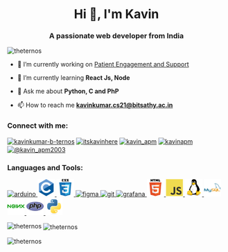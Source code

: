 <h1 align="center">Hi 👋, I'm Kavin</h1>
<h3 align="center">A passionate web developer from India</h3>

<p align="left"> <img src="https://komarev.com/ghpvc/?username=theternos&label=Profile%20views&color=0e75b6&style=flat" alt="theternos" /> </p>

- 🔭 I’m currently working on [Patient Engagement and Support](https://github.com/Theternos/Patient-Doctor-Portal)

- 🌱 I’m currently learning **React Js, Node**

- 💬 Ask me about **Python, C and PhP**

- 📫 How to reach me **kavinkumar.cs21@bitsathy.ac.in**

<h3 align="left">Connect with me:</h3>
<p align="left">
<a href="https://linkedin.com/in/kavinkumar-b-ternos" target="blank"><img align="center" src="https://raw.githubusercontent.com/rahuldkjain/github-profile-readme-generator/master/src/images/icons/Social/linked-in-alt.svg" alt="kavinkumar-b-ternos" height="30" width="40" /></a>
<a href="https://instagram.com/itskavinhere" target="blank"><img align="center" src="https://raw.githubusercontent.com/rahuldkjain/github-profile-readme-generator/master/src/images/icons/Social/instagram.svg" alt="itskavinhere" height="30" width="40" /></a>
<a href="https://www.codechef.com/users/kavin_apm" target="blank"><img align="center" src="https://cdn.jsdelivr.net/npm/simple-icons@3.1.0/icons/codechef.svg" alt="kavin_apm" height="30" width="40" /></a>
<a href="https://www.leetcode.com/kavinapm" target="blank"><img align="center" src="https://raw.githubusercontent.com/rahuldkjain/github-profile-readme-generator/master/src/images/icons/Social/leet-code.svg" alt="kavinapm" height="30" width="40" /></a>
<a href="https://www.hackerearth.com/@kavin_apm2003" target="blank"><img align="center" src="https://raw.githubusercontent.com/rahuldkjain/github-profile-readme-generator/master/src/images/icons/Social/hackerearth.svg" alt="@kavin_apm2003" height="30" width="40" /></a>
</p>

<h3 align="left">Languages and Tools:</h3>
<p align="left"> <a href="https://www.arduino.cc/" target="_blank" rel="noreferrer"> <img src="https://cdn.worldvectorlogo.com/logos/arduino-1.svg" alt="arduino" width="40" height="40"/> </a> <a href="https://www.cprogramming.com/" target="_blank" rel="noreferrer"> <img src="https://raw.githubusercontent.com/devicons/devicon/master/icons/c/c-original.svg" alt="c" width="40" height="40"/> </a> <a href="https://www.w3schools.com/css/" target="_blank" rel="noreferrer"> <img src="https://raw.githubusercontent.com/devicons/devicon/master/icons/css3/css3-original-wordmark.svg" alt="css3" width="40" height="40"/> </a> <a href="https://www.figma.com/" target="_blank" rel="noreferrer"> <img src="https://www.vectorlogo.zone/logos/figma/figma-icon.svg" alt="figma" width="40" height="40"/> </a> <a href="https://git-scm.com/" target="_blank" rel="noreferrer"> <img src="https://www.vectorlogo.zone/logos/git-scm/git-scm-icon.svg" alt="git" width="40" height="40"/> </a> <a href="https://grafana.com" target="_blank" rel="noreferrer"> <img src="https://www.vectorlogo.zone/logos/grafana/grafana-icon.svg" alt="grafana" width="40" height="40"/> </a> <a href="https://www.w3.org/html/" target="_blank" rel="noreferrer"> <img src="https://raw.githubusercontent.com/devicons/devicon/master/icons/html5/html5-original-wordmark.svg" alt="html5" width="40" height="40"/> </a> <a href="https://developer.mozilla.org/en-US/docs/Web/JavaScript" target="_blank" rel="noreferrer"> <img src="https://raw.githubusercontent.com/devicons/devicon/master/icons/javascript/javascript-original.svg" alt="javascript" width="40" height="40"/> </a> <a href="https://www.linux.org/" target="_blank" rel="noreferrer"> <img src="https://raw.githubusercontent.com/devicons/devicon/master/icons/linux/linux-original.svg" alt="linux" width="40" height="40"/> </a> <a href="https://www.mysql.com/" target="_blank" rel="noreferrer"> <img src="https://raw.githubusercontent.com/devicons/devicon/master/icons/mysql/mysql-original-wordmark.svg" alt="mysql" width="40" height="40"/> </a> <a href="https://www.nginx.com" target="_blank" rel="noreferrer"> <img src="https://raw.githubusercontent.com/devicons/devicon/master/icons/nginx/nginx-original.svg" alt="nginx" width="40" height="40"/> </a> <a href="https://www.php.net" target="_blank" rel="noreferrer"> <img src="https://raw.githubusercontent.com/devicons/devicon/master/icons/php/php-original.svg" alt="php" width="40" height="40"/> </a> <a href="https://www.python.org" target="_blank" rel="noreferrer"> <img src="https://raw.githubusercontent.com/devicons/devicon/master/icons/python/python-original.svg" alt="python" width="40" height="40"/> </a> </p>

<p><img align="left" src="https://github-readme-stats.vercel.app/api/top-langs?username=theternos&show_icons=true&locale=en&layout=compact" alt="theternos" /></p>

<p>&nbsp;<img align="center" src="https://github-readme-stats.vercel.app/api?username=theternos&show_icons=true&locale=en" alt="theternos" /></p>

<p><img align="center" src="https://github-readme-streak-stats.herokuapp.com/?user=theternos&" alt="theternos" /></p>
